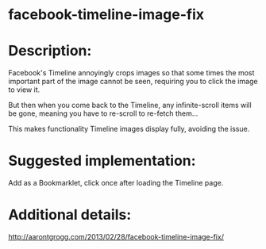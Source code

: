 facebook-timeline-image-fix
===========================

Description:
===========================
Facebook's Timeline annoyingly crops images so that
some times the most important part of the image cannot be seen,
requiring you to click the image to view it.

But then when you come back to the Timeline, any infinite-scroll items will be gone,
meaning you have to re-scroll to re-fetch them...

This makes functionality Timeline images display fully, avoiding the issue.


Suggested implementation:
===========================
Add as a Bookmarklet, click once after loading the Timeline page.


Additional details:
===========================
http://aarontgrogg.com/2013/02/28/facebook-timeline-image-fix/ 
